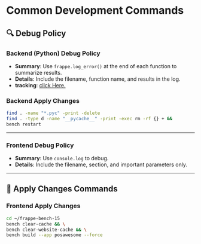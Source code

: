 # Common Development Commands

## 🔍 Debug Policy

### Backend (Python) Debug Policy

- **Summary**: Use `frappe.log_error()` at the end of each function to summarize results.
- **Details**: Include the filename, function name, and results in the log.
- **tracking**: [click Here.](http://localhost/app/error-log)
### Backend Apply Changes

```bash
find . -name "*.pyc" -print -delete
find . -type d -name "__pycache__" -print -exec rm -rf {} + &&
bench restart
```

---

### Frontend Debug Policy

- **Summary**: Use `console.log` to debug.
- **Details**: Include the filename, section, and important parameters only.

---

## 🔄 Apply Changes Commands

### Frontend Apply Changes

```bash
cd ~/frappe-bench-15
bench clear-cache && \
bench clear-website-cache && \
bench build --app posawesome --force
```

